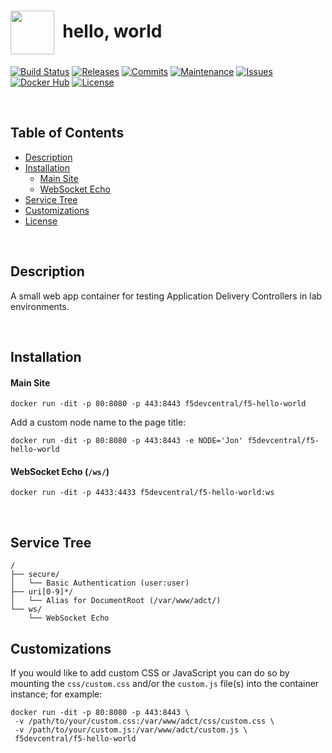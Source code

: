 # <img align="center" src="img/sno.svg" width="70">&nbsp;&nbsp;hello, world
[![Build Status](https://img.shields.io/travis/f5devcentral/f5-hello-world.svg)](https://travis-ci.org/f5devcentral/f5-hello-world)
[![Releases](https://img.shields.io/github/release/f5devcentral/f5-hello-world.svg)](https://github.com/f5devcentral/f5-hello-world/releases)
[![Commits](https://img.shields.io/github/commits-since/f5devcentral/f5-hello-world/v1.0.5.svg?label=commits%20since)](https://github.com/f5devcentral/f5-hello-world/commits/master)
[![Maintenance](https://img.shields.io/maintenance/yes/2018.svg)](https://github.com/f5devcentral/f5-hello-world/graphs/code-frequency)
[![Issues](https://img.shields.io/github/issues/f5devcentral/f5-hello-world.svg)](https://github.com/f5devcentral/f5-hello-world/issues)
[![Docker Hub](https://img.shields.io/docker/pulls/f5devcentral/f5-hello-world.svg)](https://hub.docker.com/r/f5devcentral/f5-hello-world/)
[![License](https://img.shields.io/badge/license-MIT-blue.svg)](/LICENSE)

&nbsp;&nbsp;

## Table of Contents
- [Description](#description)
- [Installation](#installation)
	- [Main Site](#main-site)
	- [WebSocket Echo](#websocket-echo)
- [Service Tree](#service-tree)
- [Customizations](#customizations)
- [License](LICENSE)

&nbsp;&nbsp;

## Description

A small web app container for testing Application Delivery Controllers in lab environments.

&nbsp;&nbsp;

## Installation

#### Main Site
```shell
docker run -dit -p 80:8080 -p 443:8443 f5devcentral/f5-hello-world
```

Add a custom node name to the page title:

```shell
docker run -dit -p 80:8080 -p 443:8443 -e NODE='Jon' f5devcentral/f5-hello-world
```

#### WebSocket Echo (`/ws/`)
```shell
docker run -dit -p 4433:4433 f5devcentral/f5-hello-world:ws
```

&nbsp;&nbsp;

## Service Tree
```
/
├── secure/
│   └── Basic Authentication (user:user)
├── uri[0-9]*/
│   └── Alias for DocumentRoot (/var/www/adct/)
└── ws/
    └── WebSocket Echo
```

## Customizations

If you would like to add custom CSS or JavaScript you can do so by mounting
the `css/custom.css` and/or the `custom.js` file(s) into the container instance;
for example:

```shell
docker run -dit -p 80:8080 -p 443:8443 \
 -v /path/to/your/custom.css:/var/www/adct/css/custom.css \
 -v /path/to/your/custom.js:/var/www/adct/custom.js \
 f5devcentral/f5-hello-world
```
